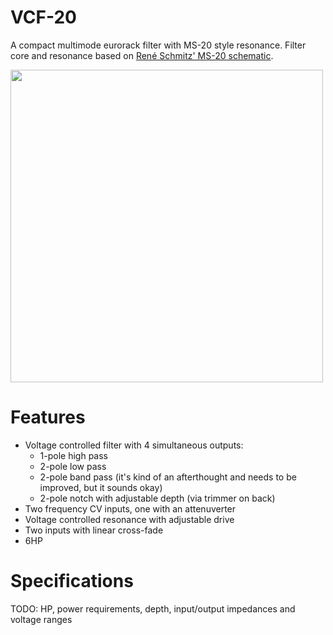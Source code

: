 # VCF-20
A compact multimode eurorack filter with MS-20 style resonance.
Filter core and resonance based on [René Schmitz' MS-20 schematic](https://www.schmitzbits.de/ms20.html).

<img src="https://raw.githubusercontent.com/covertneko/vcf-20/master/panel.png" height=500px />

# Features
- Voltage controlled filter with 4 simultaneous outputs:
	- 1-pole high pass
	- 2-pole low pass
	- 2-pole band pass (it's kind of an afterthought and needs to be improved, but it sounds okay)
	- 2-pole notch with adjustable depth (via trimmer on back)
- Two frequency CV inputs, one with an attenuverter
- Voltage controlled resonance with adjustable drive
- Two inputs with linear cross-fade
- 6HP

# Specifications
TODO: HP, power requirements, depth, input/output impedances and voltage ranges

